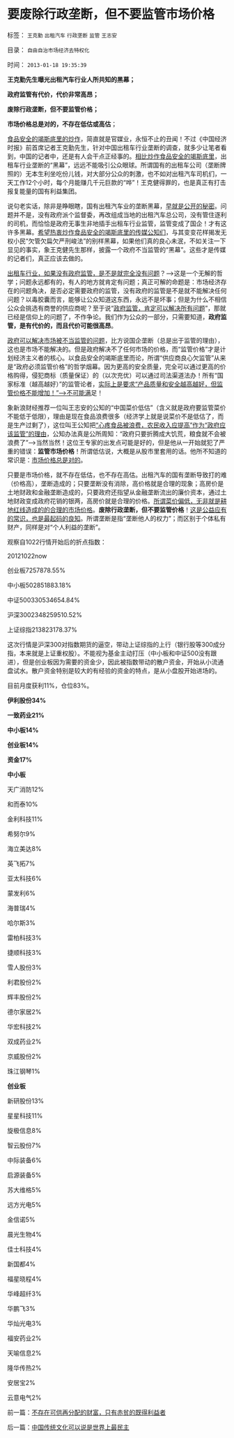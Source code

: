 # 要废除行政垄断，但不要监管市场价格

标签： `王克勤` `出租汽车` `行政垄断` `监管` `王志安` 

目录： `自由自治市场经济去特权化`

时间： `2013-01-18 19:35:39`

**王克勤先生曝光出租汽车行业人所共知的黑幕；**

**政府监管有代价，代价非常高昂；**

**废除行政垄断，但不要监管价格；**

**市场价格总是对的，不存在低估或高估**；

[食品安全的竭斯底里的炒作](../../../2012/12/28/从公益变成公害的“为虎作伥的民粹之路”.md)，简直就是官媒业，永恒不止的丑闻！不过《中国经济时报》前首席记者王克勤先生，针对中国出租车行业垄断的调查，就多少让笔者看到，中国的记者中，还是有人会干点正经事的。[相比炒作食品安全的竭斯底里](../../../2012/12/23/食品安全的竭斯底里不是“被洗脑”.md)，出租车行业垄断的“黑幕”，远远不能吸引公众眼球。所谓国有的出租车公司（垄断牌照的）无本生利坐吃份儿钱，对大部分公众的刺激，也不如对出租汽车司机们，一天工作12个小时，每个月能赚几千元巨款的“哗”！王克健得罪的，也是真正有打击报复能量的国有利益集团。

说句老实话，除非是睁眼瞎，国有出租汽车业的垄断黑幕，[早就是公开的秘密](../../../2008/11/27/的哥要罢工：行政垄断不是市场管理.md)。问题并不是，没有政府派个监督委，再改组成当地的出租汽车总公司，没有管住逐利的司机，而恰恰是政府无事生非地插手出租车行业监管，监管变成了国企！才有这许多黑幕。[希望热衷炒作食品安全的竭斯底里的传媒公知们](../../../2012/12/23/食品安全被成功炒作的地区都不适合民主.md)，与其变变花样揭发无权小民“欠管欠扁欠严刑峻法”的别样黑幕，如果他们真的良心未泯，不如关注一下显见的事实，象王克健先生那样，披露一个政府不当监管的“黑幕”。这些才是传媒的记者们，真正应该去做的。

[出租车行业，如果没有政府监管，是不是就完全没有问题](../../../2013/1/3/政府监管社会，就是国家主义.md)？——>这是一个无解的哲学；问题永远都有的，有人的地方就肯定有问题；真正可解的命题是：市场经济存在的问题角决，是否必定需要政府的监管，没有政府的监管是不是就不能解决任何问题？以毒胶囊而言，能够让公众知道这东西，永远不是坏事；但是为什么不相信公众会挑选有商誉的供应商呢？至于说“[政府监管，肯定可以解决所有问题](../../../2012/10/29/革命与监管是天生的一对.md)”，那就已经是信仰上的问题了，不作争论。我们作为公众的一部分，只需要知道，**政府监管，是有代价的，而且代价可能很高昂**。

[政府可以解决市场被不当监管的问题](../../../2011/10/9/300-年率的高利贷小意思！300-的利润小意思！.md)，比方说国企垄断（总是出于监管的理由），这也是市场不能解决的。但是政府解决不了任何市场的价格，而“监管价格”才是计划经济主义者的核心。以食品安全的竭斯底里而论，所谓“供应商良心欠监管”从来是“政府必须监管价格”的哲学烟幕。因为更高的安全质量，完全可以通过更高的价格购得，侵犯商标（质量保证）的（以次充优）可以通过司法渠道法办！所有“国家标准（越高越好）”的监管论者，[实际上是要求“产品质量和安全越高越好，但监管价格不能增加！”—>不可能满](../../../2013/1/2/安全有成本，绝对安全不存在.md)足！

象新浪财经推荐一位叫王志安的公知的“中国菜价低估”（含义就是政府要监管菜价不能低于低限），理由是现在食品浪费很多（经济学上就是说菜价不是低估了，而是生产过剩了），这位叫王公知把[“心疼食品被浪费，农民收入应提高”作为“政府应该监管”的理由](../../../2010/11/16/农产品涨1-消费价格涨100-，农民收入不会提高.md)，公知办法真是公所周知：“政府只要折腾成大饥荒，粮食就不会被浪费了”——>当然当然！这位王专家的出发点可能是好的，但是他从一开始就犯了严重的错误：**监管市场价格**！所谓低估说，大概是从股市里套用的话。他所不知道的常识是：[市场价格总是对的](../../../2012/11/20/大股东倾向分红，蓝筹股分红合理，股价向净资产靠拢.md)。

只要是市场价格，就不存在低估，也不存在高估。出租汽车的国有垄断导致打的难（价格高），垄断造成的；只要垄断没有消除，高价格就是合理的现象；高房价是土地财政和金融垄断造成的，只要政府还指望从金融垄断流出的廉价资本，通过土地财政变成政府花销的银两，高房价就是合理的价格。[所谓菜价偏低，无非就是耕地红线造成的的合理的市场价格](../../../2009/1/8/中国粮食安全与耕地红线毫无关系.md)。**废除行政垄断，但不要监管价格**！[这是公益应有的常识，也是最起码的良知](../../../2009/4/6/“市场不理性”道德借口操纵利益剥夺和财富转移.md)。所谓垄断是指“垄断他人的权力”；而区别于个体私有财产，同样是对“个人利益的垄断”。

观察自1022行情开始后的折点指数：

20121022now

创业板7257878.55%

中小板502851883.18%

中证500330534654.84%

沪深3002348259510.52%

上证综指213823178.37%

这次行情是沪深300对指数期货的逼空，带动上证综指的上行（银行股等300成分指，本来就是上证重权股）。不能视为基金主动打压（中小板和中证500没有跟进），但是创业板因为需要的资金少，因此被指数带动的散户资金，开始从小流通盘试水。散户资金特别是较大的有经验的资金的特点，是从小盘股开始进场的。

目前月度获利11%，仓位83%。

**伊利股份34%**

**一致药业21%**

**中小板14%**

**创业板14%**

**资金17%**

**中小板**

天广消防12%

和而泰10%

金利科技11%

希努尔9%

海立美达8%

英飞拓7%

亚太科技6%

蒙发利6%

海普瑞4%

哈尔斯3%

雷柏科技3%

捷顺科技3%

雪人股份3%

利君股份2%

辉丰股份2%

德尔家居2%

华宏科技2%

双成药业2%

京威股份2%

珠江钢琴1%

**创业板**

新研股份13%

星星科技11%

旋极信息8%

智云股份7%

中际装备6%

启源装备5%

苏大维格5%

远方光电5%

金信诺5%

晨光生物4%

佳士科技4%

新国都4%

福星晓程4%

华峰超纤3%

华鹏飞3%

华灿光电3%

福安药业2%

天喻信息2%

隆华传热2%

安居宝2%

云意电气2%



前一篇：[不存在可供再分配的财富，只有赤贫的既得利益者](../../../2013/1/18/不存在可供再分配的财富，只有赤贫的既得利益者.md)

后一篇：[中国传统文化可以说是世界上最民主](../../../2013/1/19/中国传统文化可以说是世界上最民主.md)